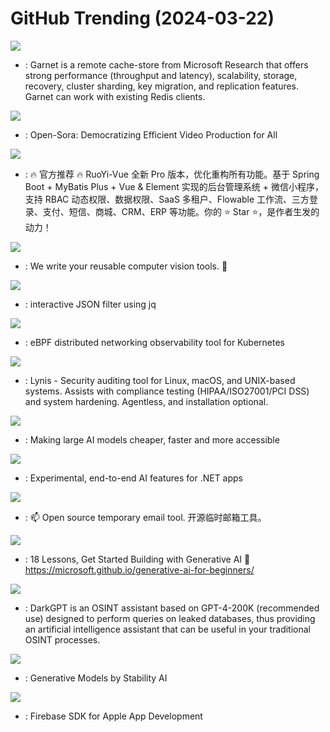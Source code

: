 # GitHub Trending (2024-03-22)

![](https://img.shields.io/badge/C%23-New%201-green?style=flat-square&logo=appveyor)
- [](https://github.comundefined): Garnet is a remote cache-store from Microsoft Research that offers strong performance (throughput and latency), scalability, storage, recovery, cluster sharding, key migration, and replication features. Garnet can work with existing Redis clients.

![](https://img.shields.io/badge/Python-New%20703-green?style=flat-square&logo=appveyor)
- [](https://github.comundefined): Open-Sora: Democratizing Efficient Video Production for All

![](https://img.shields.io/badge/Java-New%20318-green?style=flat-square&logo=appveyor)
- [](https://github.comundefined): 🔥 官方推荐 🔥 RuoYi-Vue 全新 Pro 版本，优化重构所有功能。基于 Spring Boot + MyBatis Plus + Vue & Element 实现的后台管理系统 + 微信小程序，支持 RBAC 动态权限、数据权限、SaaS 多租户、Flowable 工作流、三方登录、支付、短信、商城、CRM、ERP 等功能。你的 ⭐️ Star ⭐️，是作者生发的动力！

![](https://img.shields.io/badge/Python-New%20368-green?style=flat-square&logo=appveyor)
- [](https://github.comundefined): We write your reusable computer vision tools. 💜

![](https://img.shields.io/badge/Rust-New%20647-green?style=flat-square&logo=appveyor)
- [](https://github.comundefined): interactive JSON filter using jq

![](https://img.shields.io/badge/Go-New%20370-green?style=flat-square&logo=appveyor)
- [](https://github.comundefined): eBPF distributed networking observability tool for Kubernetes

![](https://img.shields.io/badge/Shell-New%20206-green?style=flat-square&logo=appveyor)
- [](https://github.comundefined): Lynis - Security auditing tool for Linux, macOS, and UNIX-based systems. Assists with compliance testing (HIPAA/ISO27001/PCI DSS) and system hardening. Agentless, and installation optional.

![](https://img.shields.io/badge/Python-New%20194-green?style=flat-square&logo=appveyor)
- [](https://github.comundefined): Making large AI models cheaper, faster and more accessible

![](https://img.shields.io/badge/none-New%20131-green?style=flat-square&logo=appveyor)
- [](https://github.comundefined): Experimental, end-to-end AI features for .NET apps

![](https://img.shields.io/badge/TypeScript-New%20406-green?style=flat-square&logo=appveyor)
- [](https://github.comundefined): 📫 Open source temporary email tool. 开源临时邮箱工具。

![](https://img.shields.io/badge/Jupyter%20Notebook-New%20464-green?style=flat-square&logo=appveyor)
- [](https://github.comundefined): 18 Lessons, Get Started Building with Generative AI 🔗 https://microsoft.github.io/generative-ai-for-beginners/

![](https://img.shields.io/badge/Python-New%20277-green?style=flat-square&logo=appveyor)
- [](https://github.comundefined): DarkGPT is an OSINT assistant based on GPT-4-200K (recommended use) designed to perform queries on leaked databases, thus providing an artificial intelligence assistant that can be useful in your traditional OSINT processes.

![](https://img.shields.io/badge/Python-New%20168-green?style=flat-square&logo=appveyor)
- [](https://github.comundefined): Generative Models by Stability AI

![](https://img.shields.io/badge/Objective-C-New%2062-green?style=flat-square&logo=appveyor)
- [](https://github.comundefined): Firebase SDK for Apple App Development

